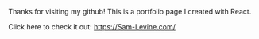 Thanks for visiting my github!
This is a portfolio page I created with React.

Click here to check it out:  https://Sam-Levine.com/
